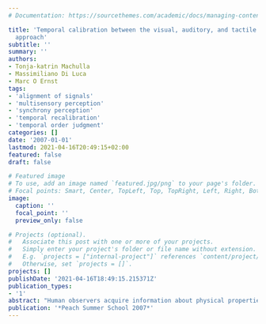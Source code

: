 ```yaml
---
# Documentation: https://sourcethemes.com/academic/docs/managing-content/

title: 'Temporal calibration between the visual, auditory, and tactile senses: A psychophysical
  approach'
subtitle: ''
summary: ''
authors:
- Tonja-katrin Machulla
- Massimiliano Di Luca
- Marc O Ernst
tags:
- 'alignment of signals'
- 'multisensory perception'
- 'synchrony perception'
- 'temporal recalibration'
- 'temporal order judgment'
categories: []
date: '2007-01-01'
lastmod: 2021-04-16T20:49:15+02:00
featured: false
draft: false

# Featured image
# To use, add an image named `featured.jpg/png` to your page's folder.
# Focal points: Smart, Center, TopLeft, Top, TopRight, Left, Right, BottomLeft, Bottom, BottomRight.
image:
  caption: ''
  focal_point: ''
  preview_only: false

# Projects (optional).
#   Associate this post with one or more of your projects.
#   Simply enter your project's folder or file name without extension.
#   E.g. `projects = ["internal-project"]` references `content/project/deep-learning/index.md`.
#   Otherwise, set `projects = []`.
projects: []
publishDate: '2021-04-16T18:49:15.215371Z'
publication_types:
- '1'
abstract: "Human observers acquire information about physical properties of the environment through different sensory modalities. For natural events, these sensory signals show a specific temporal, spatial and contextual configuration that aids the integration into a coherent multisensory percept. For multimodal virtual environments, however, signals have to be created and displayed separately for different modalities, which may result in a miscalibration of these signals. This, in turn, can greatly reduce the observer's sense of immersion and presence. Using psychophysical methods, we investigate fundamental questions regarding how the temporal alignment of signals from the visual, auditory and tactile modalities is achieved. A first project examines the perception of subjective simultaneity of signals. Simultaneity detection poses a non-trivial matching problem to the human brain: physical and neural transmission times differ greatly between the senses. As there is only partial compensation for these differential delays, subjective simultaneity may result from presenting stimuli with a physical delay. Here, we are interested in whether this phenomenon reflects an amodal timing mechanism that works across all modalities in a uniform fashion. Further, we look at the sensitivity for asynchrony detection for different modality pairs as well as at interindividual differences. In a second project, we examine the ability of the human cognitive system to adapt to asynchronous information in different modalities. Adaptation may be used to reduce the disruptive effects of temporal miscalibration between signals in different modalities. We are interested in the strength of adaptation as well as the mechanism underlying this effect. Future projects aim at the investigation of - the precise relationship between the perception of synchrony and multimodal integration, - the influence of prior knowledge about a common origin of signals on the perception of synchrony - the influence of timing on the perception of cause and effect - the neural basis of the detection of synchrony In conclusion, our research seeks to understand the mechanisms underlying temporal calibration between different sensory modalities with the goal to identify factors that foster multimodal integration and, in turn, the sense of presence."
publication: '*Peach Summer School 2007*'
---
```

